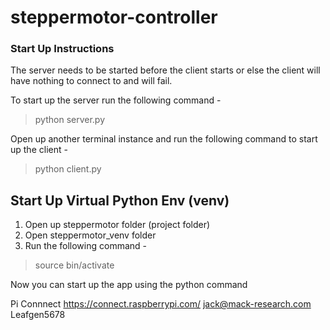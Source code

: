 # steppermotor-controller

### Start Up Instructions
The server needs to be started before the client starts or else the client will have nothing to connect to and will fail.

To start up the server run the following command -
> python server.py

Open up another terminal instance and run the following command to start up the client -
> python client.py

## Start Up Virtual Python Env (venv)
1. Open up steppermotor folder (project folder)
2. Open steppermotor_venv folder
3. Run the following command -
> source bin/activate

Now you can start up the app using the python command

Pi Connnect
https://connect.raspberrypi.com/
jack@mack-research.com
Leafgen5678
